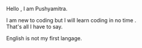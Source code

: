 Hello , I am Pushyamitra.
</p>I am new to coding but I will learn coding in no time .</br>
That's all I have to say.
</p>
English is not my first langage.

<!---
Goldy1940/Goldy1940 is a ✨ special ✨ repository because its `README.md` (this file) appears on your GitHub profile.
You can click the Preview link to take a look at your changes.
--->
